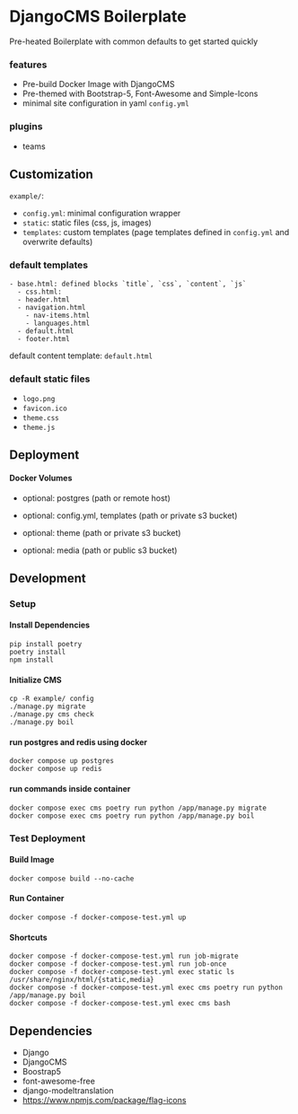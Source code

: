 # DjangoCMS Boilerplate

Pre-heated Boilerplate with common defaults to get started quickly

### features

- Pre-build Docker Image with DjangoCMS
- Pre-themed with Bootstrap-5, Font-Awesome and Simple-Icons 
- minimal site configuration in yaml `config.yml`

### plugins
- teams

## Customization

`example/`:
- `config.yml`: minimal configuration wrapper
- `static`: static files (css, js, images)
- `templates`: custom templates (page templates defined in `config.yml` and overwrite defaults)

### default templates
```
- base.html: defined blocks `title`, `css`, `content`, `js`
  - css.html: 
  - header.html
  - navigation.html
    - nav-items.html
    - languages.html
  - default.html
  - footer.html
```
default content template: `default.html`

### default static files
- `logo.png`
- `favicon.ico`
- `theme.css`
- `theme.js`

## Deployment

#### Docker Volumes

- optional: postgres (path or remote host)
- optional: config.yml, templates (path or private s3 bucket)

- optional: theme (path or private s3 bucket)
- optional: media (path or public s3 bucket)


## Development

### Setup

#### Install Dependencies
```shell
pip install poetry
poetry install
npm install
```

#### Initialize CMS
```shell
cp -R example/ config
./manage.py migrate
./manage.py cms check
./manage.py boil
```

#### run postgres and redis using docker
```shell
docker compose up postgres
docker compose up redis
```

#### run commands inside container
```shell
docker compose exec cms poetry run python /app/manage.py migrate
docker compose exec cms poetry run python /app/manage.py boil
```

### Test Deployment

#### Build Image
```shell
docker compose build --no-cache
```

#### Run Container
```shell
docker compose -f docker-compose-test.yml up
```

#### Shortcuts
```shell
docker compose -f docker-compose-test.yml run job-migrate
docker compose -f docker-compose-test.yml run job-once
docker compose -f docker-compose-test.yml exec static ls /usr/share/nginx/html/{static,media}
docker compose -f docker-compose-test.yml exec cms poetry run python /app/manage.py boil
docker compose -f docker-compose-test.yml exec cms bash
```

## Dependencies
- Django
- DjangoCMS
- Boostrap5
- font-awesome-free
- django-modeltranslation
- https://www.npmjs.com/package/flag-icons
